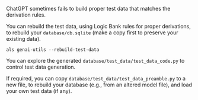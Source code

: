 ChatGPT sometimes fails to build proper test data that matches the derivation rules.

You can rebuild the test data, using Logic Bank rules for proper derivations, to rebuild your `database/db.sqlite` (make a copy first to preserve your existing data).


```
als genai-utils --rebuild-test-data 
```

You can explore the generated `database/test_data/test_data_code.py` to control test data generation.

If required, you can copy `database/test_data/test_data_preamble.py` to a new file, to rebuild your database (e.g., from an altered model file), and load your own test data (if any).